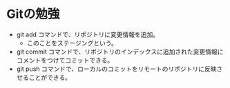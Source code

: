 # Gitの勉強
- git add コマンドで、リポジトリに変更情報を追加。
	- このことをステージングという。
- git commit コマンドで、リポジトリのインデックスに追加された変更情報にコメントをつけてコミットできる。
- git push コマンドで、ローカルのコミットをリモートのリポジトリに反映させることができる。
